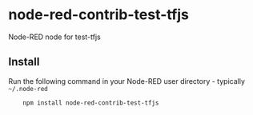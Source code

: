 node-red-contrib-test-tfjs
=====================

Node-RED node for test-tfjs



Install
-------

Run the following command in your Node-RED user directory - typically `~/.node-red`

        npm install node-red-contrib-test-tfjs

